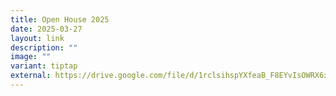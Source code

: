 ```yaml
---
title: Open House 2025
date: 2025-03-27
layout: link
description: ""
image: ""
variant: tiptap
external: https://drive.google.com/file/d/1rclsihspYXfeaB_F8EYvIsOWRX6xQfAK/view
---
```


